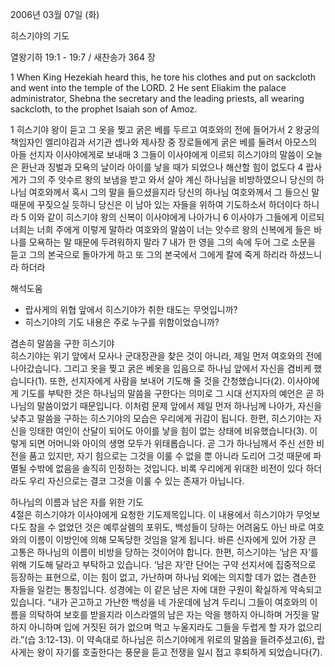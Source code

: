2006년 03월 07일 (화)

히스기야의 기도



열왕기하 19:1 - 19:7 / 새찬송가 364 장


1  When King Hezekiah heard this, he tore his clothes and put on sackcloth and went into the temple of the LORD. 2  He sent Eliakim the palace administrator, Shebna the secretary and the leading priests, all wearing sackcloth, to the prophet Isaiah son of Amoz. 

1 히스기야 왕이 듣고 그 옷을 찢고 굵은 베를 두르고 여호와의 전에 들어가서 2 왕궁의 책임자인 엘리야김과 서기관 셉나와 제사장 중 장로들에게 굵은 베를 둘려서 아모스의 아들 선지자 이사야에게로 보내매 3 그들이 이사야에게 이르되 히스기야의 말씀이 오늘은 환난과 징벌과 모욕의 날이라 아이를 낳을 때가 되었으나 해산할 힘이 없도다 4 랍사게가 그의 주 앗수르 왕의 보냄을 받고 와서 살아 계신 하나님을 비방하였으니 당신의 하나님 여호와께서 혹시 그의 말을 들으셨을지라 당신의 하나님 여호와께서 그 들으신 말 때문에 꾸짖으실 듯하니 당신은 이 남아 있는 자들을 위하여 기도하소서 하더이다 하니라 5 이와 같이 히스기야 왕의 신복이 이사야에게 나아가니 6 이사야가 그들에게 이르되 너희는 너희 주에게 이렇게 말하라 여호와의 말씀이 너는 앗수르 왕의 신복에게 들은 바 나를 모욕하는 말 때문에 두려워하지 말라 7 내가 한 영을 그의 속에 두어 그로 소문을 듣고 그의 본국으로 돌아가게 하고 또 그의 본국에서 그에게 칼에 죽게 하리라 하셨느니라 하더라

해석도움





- 랍사게의 위협 앞에서 히스기야가 취한 태도는 무엇입니까?  
- 히스기야의 기도 내용은 주로 누구를 위함이었습니까?



겸손히 말씀을 구한 히스기야  
히스기야는 위기 앞에서 모사나 군대장관을 찾은 것이 아니라, 제일 먼저 여호와의 전에 나아갔습니다. 그리고 옷을 찢고 굵은 베옷을 입음으로 하나님 앞에서 자신을 겸비케 했습니다(1). 또한, 선지자에게 사람을 보내어 기도해 줄 것을 간청했습니다(2). 이사야에게 기도를 부탁한 것은 하나님의 말씀을 구한다는 의미로 그 시대 선지자의 예언은 곧 하나님의 말씀이었기 때문입니다. 이처럼 문제 앞에서 제일 먼저 하나님께 나아가, 자신을 낮추고 말씀을 구하는 히스기야의 모습은 우리에게 귀감이 됩니다.  한편, 히스기야는 자신을 잉태한 여인이 산달이 되어도 아이를 낳을 힘이 없는 상태에 비유했습니다(3). 이렇게 되면 어머니와 아이의 생명 모두가 위태롭습니다. 곧 그가 하나님께서 주신 선한 비전을 품고 있지만, 자기 힘으로는 그것을 이룰 수 없을 뿐 아니라 도리어 그것 때문에 파멸될 수밖에 없음을 솔직히 인정하는 것입니다. 비록 우리에게 위대한 비전이 있다 하더라도 우리 자신으로는 결코 그것을 이룰 수 있는 존재가 아닙니다. 

하나님의 이름과 남은 자를 위한 기도  
4절은 히스기야가 이사야에게 요청한 기도제목입니다. 이 내용에서 히스기야가 무엇보다도 참을 수 없었던 것은 예루살렘의 포위도, 백성들이 당하는 어려움도 아닌 바로 여호와의 이름이 이방인에 의해 모독당한 것임을 알게 됩니다. 바른 신자에게 있어 가장 큰 고통은 하나님의 이름이 비방을 당하는 것이어야 합니다. 한편, 히스기야는 ‘남은 자’를 위해 기도해 달라고 부탁하고 있습니다.  ‘남은 자’란 단어는 구약 선지서에 집중적으로 등장하는 표현으로, 이는 힘이 없고, 가난하며 하나님 외에는 의지할 데가 없는  겸손한 자들을 일컫는 통칭입니다. 성경에는 이 같은 남은 자에 대한 구원이 확실하게 약속되고 있습니다. “내가 곤고하고 가난한 백성을 네 가운데에 남겨 두리니 그들이 여호와의 이름을 의탁하여 보호를 받을지라 이스라엘의 남은 자는 악을 행하지 아니하며 거짓을 말하지 아니하며 입에 거짓된 혀가 없으며 먹고 누울지라도 그들을 두렵게 할 자가 없으리라.”(습 3:12-13). 이 약속대로 하나님은 히스기야에게 위로의 말씀을 들려주셨고(6), 랍사게는 왕이 자기를 호출한다는 풍문을 듣고 전쟁을 일시 접고 후퇴하게 되었습니다(7).